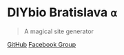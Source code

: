 # DIYbio Bratislava <small>⍺</small>

> A magical site generator

[GitHub](https://github.com/Progressbar/diybiobratislava-web)
[Facebook Group](https://www.facebook.com/groups/diybiobratislava)
